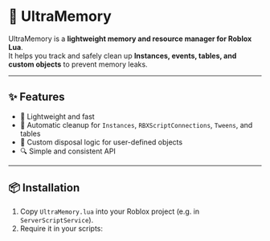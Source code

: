 # 🧹 UltraMemory
UltraMemory is a **lightweight memory and resource manager for Roblox Lua**.  
It helps you track and safely clean up **Instances, events, tables, and custom objects** to prevent memory leaks.  

---

## ✨ Features
- 🚀 Lightweight and fast  
- 🧼 Automatic cleanup for `Instances`, `RBXScriptConnections`, `Tweens`, and tables  
- 🔄 Custom disposal logic for user-defined objects  
- 🔍 Simple and consistent API  

---

## 📦 Installation
1. Copy `UltraMemory.lua` into your Roblox project (e.g. in `ServerScriptService`).  
2. Require it in your scripts:
